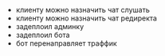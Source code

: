 

- клиенту можно назначить чат слушать
- клиенту можно назначить чат редиректа
- задеплоил админку
- задеплоил бота
- бот перенаправляет траффик


